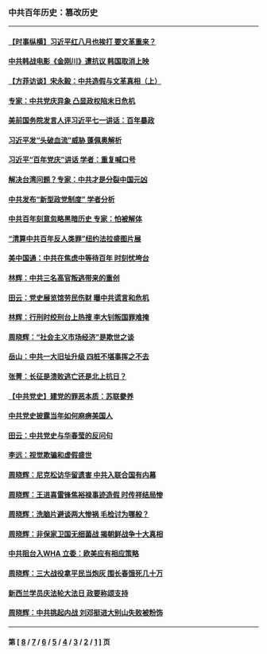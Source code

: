 ### 中共百年历史：篡改历史
---
#### [【时事纵横】习近平红八月也挨打 要文革重来？](../../pages/nf1176115/n13231393.md?10190430) 
#### [中共韩战电影《金刚川》遭抗议 韩国取消上映](../../pages/nf1176115/n13219114.md?10190430) 
#### [【方菲访谈】宋永毅：中共造假与文革真相（上）](../../pages/nf1176115/n13200760.md?10190430) 
#### [专家：中共党庆异象 凸显政权陷末日危机](../../pages/nf1176115/n13067084.md?10190430) 
#### [美前国务院发言人评习近平七一讲话：百年暴政](../../pages/nf1176115/n13066986.md?10190430) 
#### [习近平发“头破血流”威胁 蓬佩奥解析](../../pages/nf1176115/n13063604.md?10190430) 
#### [习近平“百年党庆”讲话 学者：重复喊口号](../../pages/nf1176115/n13061411.md?10190430) 
#### [解决台湾问题？专家：中共才是分裂中国元凶](../../pages/nf1176115/n13060811.md?10190430) 
#### [中共发布“新型政党制度” 学者分析](../../pages/nf1176115/n13056354.md?10190430) 
#### [中共百年刻意忽略黑暗历史 专家：怕被解体](../../pages/nf1176115/n13056056.md?10190430) 
#### [“清算中共百年反人类罪”纽约法拉盛图片展](../../pages/nf1176115/n13052220.md?10190430) 
#### [美中国通：中共在焦虑中等待百年 时刻忧垮台](../../pages/nf1176115/n13048820.md?10190430) 
#### [林辉：中共三名高官叛逃带来的重创](../../pages/nf1176115/n13035206.md?10190430) 
#### [田云：党史展览馆劳民伤财 曝中共谎言和危机](../../pages/nf1176115/n13033900.md?10190430) 
#### [林辉：行刑时绞刑台上热搜 李大钊叛国罪难掩](../../pages/nf1176115/n13031965.md?10190430) 
#### [周晓辉：“社会主义市场经济”是欺世之谈](../../pages/nf1176115/n13024090.md?10190430) 
#### [岳山：中共一大旧址升级 四桩不堪事挥之不去](../../pages/nf1176115/n13021697.md?10190430) 
#### [张菁：长征是溃败逃亡还是北上抗日？](../../pages/nf1176115/n13020585.md?10190430) 
#### [【中共党史】建党的罪恶本质：苏联豢养](../../pages/nf1176115/n13011888.md?10190430) 
#### [中共党史披露当年如何麻痹美国人](../../pages/nf1176115/n12966400.md?10190430) 
#### [田云：中共党史与华春莹的反问句](../../pages/nf1176115/n12765178.md?10190430) 
#### [李远：视觉欺骗和虚假盛世](../../pages/nf1176115/n12993376.md?10190430) 
#### [周晓辉：尼克松访华留遗害 中共入联合国有内幕](../../pages/nf1176115/n12991422.md?10190430) 
#### [周晓辉：王进喜雷锋焦裕禄事迹造假 时传祥结局惨](../../pages/nf1176115/n12985497.md?10190430) 
#### [周晓辉：洗脑片避谈两大惨祸 毛检讨为哪般？](../../pages/nf1176115/n12971285.md?10190430) 
#### [周晓辉：非保家卫国无细菌战 揭朝鲜战争十大真相](../../pages/nf1176115/n12954161.md?10190430) 
#### [中共阻台入WHA 立委：欧美应有相应策略](../../pages/nf1176115/n12939343.md?10190430) 
#### [周晓辉：三大战役拿平民当炮灰 围长春饿死几十万](../../pages/nf1176115/n12934921.md?10190430) 
#### [新西兰学员庆法轮大法日 政要称颂支持](../../pages/nf1176115/n12932715.md?10190430) 
#### [周晓辉：中共挑起内战 刘邓挺进大别山失败被粉饰](../../pages/nf1176115/n12929004.md?10190430) 

---
#### 第 [ [8](./8.md?10190430) / [7](./7.md?10190430) / [6](./6.md?10190430) / [5](./5.md?10190430) / [4](./4.md?10190430) / [3](./3.md?10190430) / [2](./2.md?10190430) / [1](./1.md?10190430) ] 页
